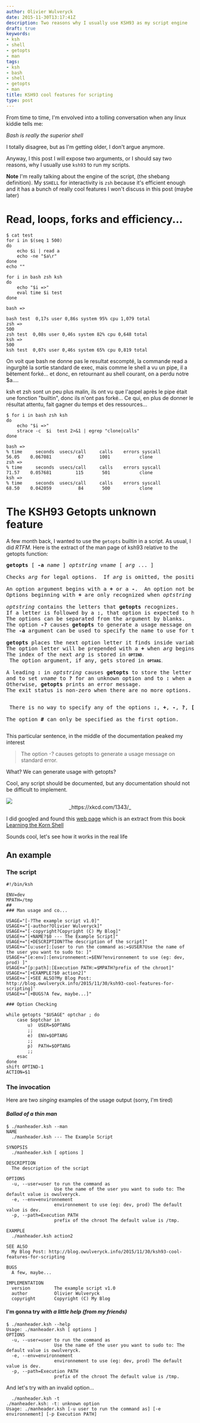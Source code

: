 ```yaml
---
author: Olivier Wulveryck
date: 2015-11-30T13:17:41Z
description: Two reasons why I usually use KSH93 as my script engine
draft: true
keywords:
- ksh
- shell
- getopts
- man
tags:
- ksh
- bash
- shell
- getopts
- man
title: KSH93 cool features for scripting
type: post
---
```


From time to time, I'm envolved into a tolling conversation when any linux kiddie tells me:

_Bash is really the superior shell_ 

I totally disagree, but as I'm getting older, I don't argue anymore.

Anyway, I this post I will expose two arguments, or I should say two reasons, why I usually use `ksh93` to run my scripts.

**Note** I'm really talking about the engine of the script, (the shebang definition). 
My `$SHELL` for interactivity is `zsh` because it's efficient enough
and it has a bunch of really cool features I won't discuss in this post (maybe later)

# Read, loops, forks and efficiency...



```shell
$ cat test                                                                                                         
for i in $(seq 1 500)
do
    echo $i | read a
    echo -ne "$a\r"
done
echo ""
```

```shell
for i in bash zsh ksh                                                                                         
do
    echo "$i =>"
    eval time $i test
done
```

```shell
bash =>

bash test  0,17s user 0,86s system 95% cpu 1,079 total
zsh =>
500
zsh test  0,08s user 0,46s system 82% cpu 0,648 total
ksh =>
500
ksh test  0,07s user 0,46s system 65% cpu 0,819 total
```



On voit que bash ne donne pas le resultat escompté, la commande read a ingurgité la sortie standard de exec, mais comme le shell a vu un pipe, il a bêtement forké... et donc, en retournant au shell courant, on a perdu notre $a....

ksh et zsh sont un peu plus malin, ils ont vu que l'appel après le pipe était une fonction "builtin", donc ils n'ont pas forké... Ce qui, en plus de donner le résultat attentu, fait gagner du temps et des ressources...

```shell
$ for i in bash zsh ksh                                                                                         
do
    echo "$i =>"
    strace -c  $i  test 2>&1 | egrep "clone|calls"
done
```



```shell
bash =>
% time     seconds  usecs/call     calls    errors syscall
56.05    0.067081          67      1001           clone
zsh =>
% time     seconds  usecs/call     calls    errors syscall
71.57    0.057681         115       501           clone
ksh =>
% time     seconds  usecs/call     calls    errors syscall
68.50    0.042059          84       500           clone
```

# The KSH93 Getopts unknown feature

A few month back, I wanted to use the `getopts` builtin in a script. As usual, I did _RTFM_.
Here is the extract of the man page of ksh93 relative to the getopts function:


<pre>
<B>getopts</B> [ <B>-a</B> <I>name</I> ] <I>optstring vname</I> [ <I>arg</I> ... ]

Checks <I>arg</I> for legal options.  If <I>arg</I> is omitted, the positional parameters are used.

An option argument begins with a <B>+</B> or a <B>-</B>.  An option not beginning with <B>+</B> or <B>-</B> or the argument <B>--</B> ends the options.
Options beginning with <B>+</B> are only recognized when <I>optstring</I> begins with a <B>+</B>.

<I>optstring</I> contains the letters that <B>getopts</B> recognizes.
If a letter is followed by a <B>:</B>, that option is expected to have an argument.
The options can be separated from the argument by blanks.
The option <B>-?</B> causes <B>getopts</B> to generate a usage message on standard error.
The <B>-a</B> argument can be used to specify the name to use for the usage message, which defaults to <B>$0</B>.

<B>getopts</B> places the next option letter it finds inside variable <I>vname</I> each time it is invoked.
The option letter will be prepended with a <B>+</B> when <I>arg</I> begins with a <B>+</B>.
The index of the next <I>arg</I> is stored in <FONT SIZE="-1"><B>OPTIND</B>.
</FONT> The option argument, if any, gets stored in <FONT SIZE="-1"><B>OPTARG</B>.  </FONT> 

A leading <B>:</B> in <I>optstring</I> causes <B>getopts</B> to store the letter of an invalid option in <FONT SIZE="-1"><B>OPTARG</B>, </FONT>
and to set <I>vname</I> to <B>?</B> for an unknown option and to <B>:</B> when a required option argument is missing.
Otherwise, <B>getopts</B> prints an error message.
The exit status is non-zero when there are no more options.

<P> There is no way to specify any of the options <B>:</B>, <B>+</B>, <B>-</B>, <B>?</B>, <B>[</B>, and <B>]</B>.

The option <B>#</B> can only be specified as the first option. 
</pre>

This particular sentence, in the middle of the documentation peaked my interest

> The option -? causes getopts to generate a usage message on standard error.

What? We can generate usage with getopts? 

Cool, any script should be documented, but any documentation should not be difficult to implement.

<img class="img-responsive center-block" src="http://imgs.xkcd.com/comics/manuals.png"> 
<center>_https://xkcd.com/1343/_</center>


I did googled and found this 
[web page](http://docstore.mik.ua/orelly/unix3/korn/appb_11.htm) which is an extract from this book [Learning the Korn Shell](http://shop.oreilly.com/product/9780596001957.do)

Sounds cool, let's see how it works in the real life
## An example

### The script
```shell
#!/bin/ksh

ENV=dev
MPATH=/tmp
##
### Man usage and co...

USAGE="[-?The example script v1.0]"
USAGE+="[-author?Olivier Wulveryck]"
USAGE+="[-copyright?Copyright (C) My Blog]"
USAGE+="[+NAME?$0 --- The Example Script]"
USAGE+="[+DESCRIPTION?The description of the script]"
USAGE+="[u:user]:[user to run the command as:=$USER?Use the name of the user you want to sudo to: ]"
USAGE+="[e:env]:[environnement:=$ENV?environnement to use (eg: dev, prod) ]"
USAGE+="[p:path]:[Execution PATH:=$MPATH?prefix of the chroot]"
USAGE+="[+EXAMPLE?$0 action2]"
USAGE+='[+SEE ALSO?My Blog Post: http://blog.owulveryck.info/2015/11/30/ksh93-cool-features-for-scripting]'
USAGE+="[+BUGS?A few, maybe...]"

### Option Checking

while getopts "$USAGE" optchar ; do
    case $optchar in
        u)  USER=$OPTARG
        ;;
        e)  ENV=$OPTARG
        ;;
        p)  PATH=$OPTARG
        ;;
    esac
done
shift OPTIND-1
ACTION=$1
```
### The invocation

Here are two _singing_ examples of the usage output (sorry, I'm tired)
#### _Ballad of a thin man_
```shell
$ ./manheader.ksh --man
NAME
  ./manheader.ksh --- The Example Script

SYNOPSIS
  ./manheader.ksh [ options ]

DESCRIPTION
  The description of the script

OPTIONS
  -u, --user=user to run the command as
                  Use the name of the user you want to sudo to: The default value is owulveryck.
  -e, --env=environnement
                  environnement to use (eg: dev, prod) The default value is dev.
  -p, --path=Execution PATH
                  prefix of the chroot The default value is /tmp.

EXAMPLE
  ./manheader.ksh action2

SEE ALSO
  My Blog Post: http://blog.owulveryck.info/2015/11/30/ksh93-cool-features-for-scripting

BUGS
  A few, maybe...

IMPLEMENTATION
  version         The example script v1.0
  author          Olivier Wulveryck
  copyright       Copyright (C) My Blog
```

#### I'm gonna try _with a little help (from my friends)_

```shell
$ ./manheader.ksh --help
Usage: ./manheader.ksh [ options ]
OPTIONS
  -u, --user=user to run the command as
                  Use the name of the user you want to sudo to: The default value is owulveryck.
  -e, --env=environnement
                  environnement to use (eg: dev, prod) The default value is dev.
  -p, --path=Execution PATH
                  prefix of the chroot The default value is /tmp.
```

And let's try with an invalid option...

```shell
  ./manheader.ksh -t
./manheader.ksh: -t: unknown option
Usage: ./manheader.ksh [-u user to run the command as] [-e environnement] [-p Execution PATH]
```
